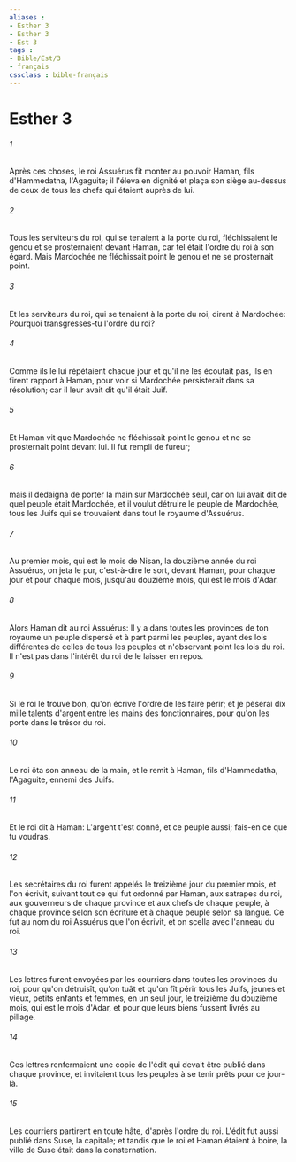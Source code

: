 ```yaml
---
aliases : 
- Esther 3
- Esther 3
- Est 3
tags : 
- Bible/Est/3
- français
cssclass : bible-français
---
```


# Esther 3

###### 1
Après ces choses, le roi Assuérus fit monter au pouvoir Haman, fils d'Hammedatha, l'Agaguite; il l'éleva en dignité et plaça son siège au-dessus de ceux de tous les chefs qui étaient auprès de lui.
###### 2
Tous les serviteurs du roi, qui se tenaient à la porte du roi, fléchissaient le genou et se prosternaient devant Haman, car tel était l'ordre du roi à son égard. Mais Mardochée ne fléchissait point le genou et ne se prosternait point.
###### 3
Et les serviteurs du roi, qui se tenaient à la porte du roi, dirent à Mardochée: Pourquoi transgresses-tu l'ordre du roi?
###### 4
Comme ils le lui répétaient chaque jour et qu'il ne les écoutait pas, ils en firent rapport à Haman, pour voir si Mardochée persisterait dans sa résolution; car il leur avait dit qu'il était Juif.
###### 5
Et Haman vit que Mardochée ne fléchissait point le genou et ne se prosternait point devant lui. Il fut rempli de fureur;
###### 6
mais il dédaigna de porter la main sur Mardochée seul, car on lui avait dit de quel peuple était Mardochée, et il voulut détruire le peuple de Mardochée, tous les Juifs qui se trouvaient dans tout le royaume d'Assuérus.
###### 7
Au premier mois, qui est le mois de Nisan, la douzième année du roi Assuérus, on jeta le pur, c'est-à-dire le sort, devant Haman, pour chaque jour et pour chaque mois, jusqu'au douzième mois, qui est le mois d'Adar.
###### 8
Alors Haman dit au roi Assuérus: Il y a dans toutes les provinces de ton royaume un peuple dispersé et à part parmi les peuples, ayant des lois différentes de celles de tous les peuples et n'observant point les lois du roi. Il n'est pas dans l'intérêt du roi de le laisser en repos.
###### 9
Si le roi le trouve bon, qu'on écrive l'ordre de les faire périr; et je pèserai dix mille talents d'argent entre les mains des fonctionnaires, pour qu'on les porte dans le trésor du roi.
###### 10
Le roi ôta son anneau de la main, et le remit à Haman, fils d'Hammedatha, l'Agaguite, ennemi des Juifs.
###### 11
Et le roi dit à Haman: L'argent t'est donné, et ce peuple aussi; fais-en ce que tu voudras.
###### 12
Les secrétaires du roi furent appelés le treizième jour du premier mois, et l'on écrivit, suivant tout ce qui fut ordonné par Haman, aux satrapes du roi, aux gouverneurs de chaque province et aux chefs de chaque peuple, à chaque province selon son écriture et à chaque peuple selon sa langue. Ce fut au nom du roi Assuérus que l'on écrivit, et on scella avec l'anneau du roi.
###### 13
Les lettres furent envoyées par les courriers dans toutes les provinces du roi, pour qu'on détruisît, qu'on tuât et qu'on fît périr tous les Juifs, jeunes et vieux, petits enfants et femmes, en un seul jour, le treizième du douzième mois, qui est le mois d'Adar, et pour que leurs biens fussent livrés au pillage.
###### 14
Ces lettres renfermaient une copie de l'édit qui devait être publié dans chaque province, et invitaient tous les peuples à se tenir prêts pour ce jour-là.
###### 15
Les courriers partirent en toute hâte, d'après l'ordre du roi. L'édit fut aussi publié dans Suse, la capitale; et tandis que le roi et Haman étaient à boire, la ville de Suse était dans la consternation.
